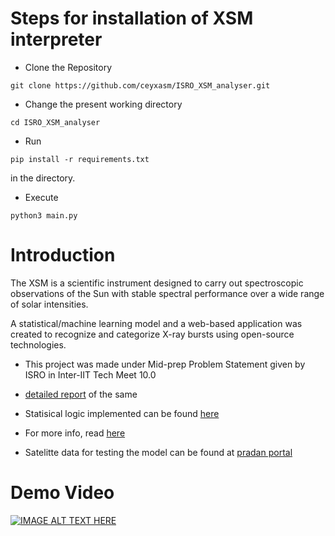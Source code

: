 # Steps for installation of XSM interpreter
- Clone the Repository
```
git clone https://github.com/ceyxasm/ISRO_XSM_analyser.git
```
- Change the present working directory
```
cd ISRO_XSM_analyser
```
- Run 
```
pip install -r requirements.txt
``` 

in the directory.
- Execute 
```
python3 main.py
```

# Introduction
The XSM is a scientific instrument designed to carry out spectroscopic 
observations of the Sun with stable spectral performance over a
 wide range of solar intensities.

 A statistical/machine learning model and a web-based application was created to recognize and categorize X-ray bursts using open-source technologies.

 * This project was made under Mid-prep Problem Statement given by ISRO in Inter-IIT Tech Meet 10.0

 * [detailed report](https://github.com/ceyxasm/ISRO_XSM_analyser/blob/main/MP_ISRO_T13.pdf) of the same

 * Statisical logic implemented can be found [here](https://github.com/ceyxasm/ISRO_XSM_analyser/blob/main/logic.ipynb)

 * For more info, read [here](https://pradan.issdc.gov.in/pradan/)

 * Satelitte data for testing the model can be found at [pradan portal](https://pradan.issdc.gov.in/pradan/protected/browse.xhtml?id=xsm)

 # Demo Video

[![IMAGE ALT TEXT HERE](http://img.youtube.com/vi/m849M48B7ew/0.jpg)](http://www.youtube.com/watch?v=m849M48B7ew)
